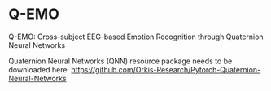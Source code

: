 # Q-EMO
Q-EMO: Cross-subject EEG-based Emotion Recognition through Quaternion Neural Networks

Quaternion Neural Networks (QNN) resource package needs to be downloaded here: https://github.com/Orkis-Research/Pytorch-Quaternion-Neural-Networks
